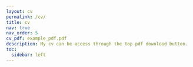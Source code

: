 ```yaml
---
layout: cv
permalink: /cv/
title: cv
nav: true
nav_order: 5
cv_pdf: example_pdf.pdf
description: My cv can be access through the top pdf download button.
toc:
  sidebar: left
---
```

